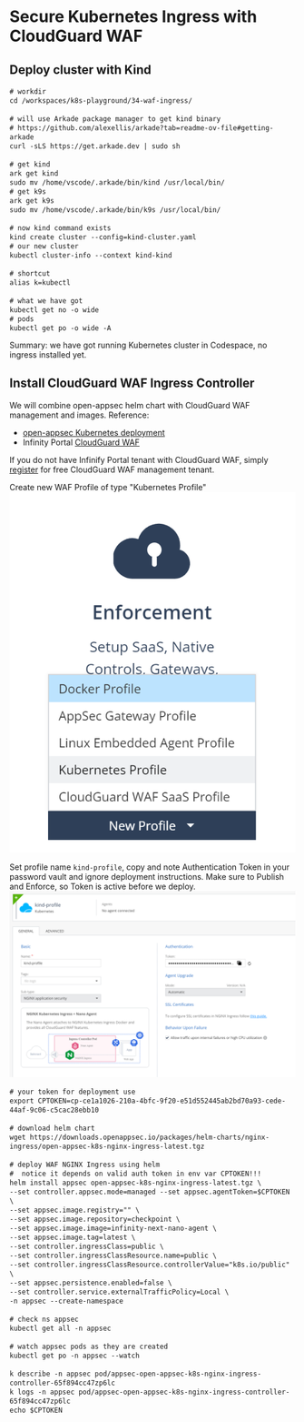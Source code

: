 # Secure Kubernetes Ingress with CloudGuard WAF

## Deploy cluster with Kind

```shell
# workdir
cd /workspaces/k8s-playground/34-waf-ingress/

# will use Arkade package manager to get kind binary
# https://github.com/alexellis/arkade?tab=readme-ov-file#getting-arkade
curl -sLS https://get.arkade.dev | sudo sh

# get kind 
ark get kind
sudo mv /home/vscode/.arkade/bin/kind /usr/local/bin/
# get k9s
ark get k9s
sudo mv /home/vscode/.arkade/bin/k9s /usr/local/bin/

# now kind command exists
kind create cluster --config=kind-cluster.yaml
# our new cluster
kubectl cluster-info --context kind-kind

# shortcut
alias k=kubectl

# what we have got
kubectl get no -o wide
# pods
kubectl get po -o wide -A
```

Summary: we have got running Kubernetes cluster in Codespace, no ingress installed yet.

## Install CloudGuard WAF Ingress Controller

We will combine open-appsec helm chart with CloudGuard WAF management and images.
Reference: 
* [open-appsec Kubernetes deployment](https://docs.openappsec.io/getting-started/start-with-kubernetes/install-using-helm-ingress-nginx-and-kong)
* Infinity Portal [CloudGuard WAF](https://portal.checkpoint.com/dashboard/appsec#/waf-policy/getting-started)

If you do not have Infinify Portal tenant with CloudGuard WAF, simply [register](https://portal.checkpoint.com/register/) for free CloudGuard WAF management tenant.

Create new WAF Profile of type "Kubernetes Profile"
![new Kubernetes Profile](./img/k8s-profile.png)

Set profile name `kind-profile`, copy and note Authentication Token in your password vault and ignore deployment instructions.
Make sure to Publish and Enforce, so Token is active before we deploy.
![kind-profile](./img/kind-profile.png)

```shell
# your token for deployment use
export CPTOKEN=cp-ce1a1026-210a-4bfc-9f20-e51d552445ab2bd70a93-cede-44af-9c06-c5cac28ebb10

# download helm chart
wget https://downloads.openappsec.io/packages/helm-charts/nginx-ingress/open-appsec-k8s-nginx-ingress-latest.tgz

# deploy WAF NGINX Ingress using helm
#  notice it depends on valid auth token in env var CPTOKEN!!!
helm install appsec open-appsec-k8s-nginx-ingress-latest.tgz \
--set controller.appsec.mode=managed --set appsec.agentToken=$CPTOKEN \
--set appsec.image.registry="" \
--set appsec.image.repository=checkpoint \
--set appsec.image.image=infinity-next-nano-agent \
--set appsec.image.tag=latest \
--set controller.ingressClass=public \
--set controller.ingressClassResource.name=public \
--set controller.ingressClassResource.controllerValue="k8s.io/public" \
--set appsec.persistence.enabled=false \
--set controller.service.externalTrafficPolicy=Local \
-n appsec --create-namespace

# check ns appsec
kubectl get all -n appsec

# watch appsec pods as they are created
kubectl get po -n appsec --watch

k describe -n appsec pod/appsec-open-appsec-k8s-nginx-ingress-controller-65f894cc47zp6lc 
k logs -n appsec pod/appsec-open-appsec-k8s-nginx-ingress-controller-65f894cc47zp6lc 
echo $CPTOKEN
```